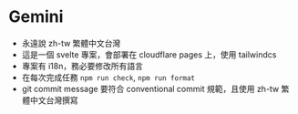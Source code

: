 # Gemini

- 永遠說 zh-tw 繁體中文台灣
- 這是一個 svelte 專案，會部署在 cloudflare pages 上，使用 tailwindcs
- 專案有 i18n，務必要修改所有語言
- 在每次完成任務 `npm run check`, `npm run format`
- git commit message 要符合 conventional commit 規範，且使用 zh-tw 繁體中文台灣撰寫
